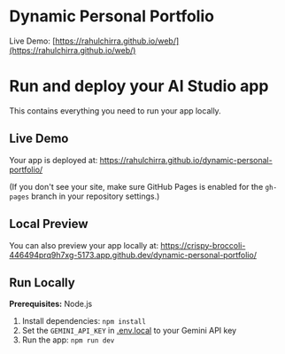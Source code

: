 # Dynamic Personal Portfolio

Live Demo: [https://rahulchirra.github.io/web/](https://rahulchirra.github.io/web/)

# Run and deploy your AI Studio app

This contains everything you need to run your app locally.

## Live Demo

Your app is deployed at:
https://rahulchirra.github.io/dynamic-personal-portfolio/

(If you don't see your site, make sure GitHub Pages is enabled for the `gh-pages` branch in your repository settings.)

## Local Preview

You can also preview your app locally at:
https://crispy-broccoli-446494prq9h7xg-5173.app.github.dev/dynamic-personal-portfolio/

## Run Locally

**Prerequisites:**  Node.js


1. Install dependencies:
   `npm install`
2. Set the `GEMINI_API_KEY` in [.env.local](.env.local) to your Gemini API key
3. Run the app:
   `npm run dev`
